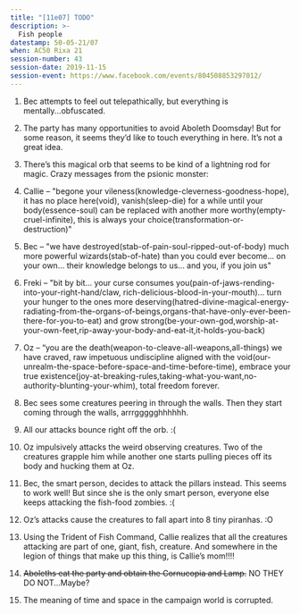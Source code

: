 ```yaml
---
title: "[11e07] TODO"
description: >-
  Fish people
datestamp: 50-05-21/07
when: AC50 Rixa 21
session-number: 43
session-date: 2019-11-15
session-event: https://www.facebook.com/events/804508853297012/
---
```


1. Bec attempts to feel out telepathically, but everything is mentally...obfuscated.
2. The party has many opportunities to avoid Aboleth Doomsday! But for some reason, it seems they’d like to touch everything in here. It’s not a great idea.
3. There’s this magical orb that seems to be kind of a lightning rod for magic. Crazy messages from the psionic monster:

  1. Callie – "begone your vileness(knowledge-cleverness-goodness-hope), it has no place here(void), vanish(sleep-die) for a while until your body(essence-soul) can be replaced with another more worthy(empty-cruel-infinite), this is always your choice(transformation-or-destruction)"
  2. Bec – "we have destroyed(stab-of-pain-soul-ripped-out-of-body) much more powerful wizards(stab-of-hate) than you could ever become... on your own... their knowledge belongs to us... and you, if you join us"
  3. Freki – "bit by bit... your curse consumes you(pain-of-jaws-rending-into-your-right-hand/claw, rich-delicious-blood-in-your-mouth)... turn your hunger to the ones more deserving(hatred-divine-magical-energy-radiating-from-the-organs-of-beings,organs-that-have-only-ever-been-there-for-you-to-eat) and grow strong(be-your-own-god,worship-at-your-own-feet,rip-away-your-body-and-eat-it,it-holds-you-back)
  4. Oz – “you are the death(weapon-to-cleave-all-weapons,all-things) we have craved, raw impetuous undiscipline aligned with the void(our-unrealm-the-space-before-space-and-time-before-time), embrace your true existence(joy-at-breaking-rules,taking-what-you-want,no-authority-blunting-your-whim), total freedom forever.

4. Bec sees some creatures peering in through the walls. Then they start coming through the walls, arrrggggghhhhhh.
5. All our attacks bounce right off the orb. :(
6. Oz impulsively attacks the weird observing creatures. Two of the creatures grapple him while another one starts pulling pieces off its body and hucking them at Oz.
7. Bec, the smart person, decides to attack the pillars instead. This seems to work well! But since she is the only smart person, everyone else keeps attacking the fish-food zombies. :(
8. Oz’s attacks cause the creatures to fall apart into 8 tiny piranhas. :O
9. Using the Trident of Fish Command, Callie realizes that all the creatures attacking are part of one, giant, fish, creature. And somewhere in the legion of things that make up this thing, is Callie’s mom!!!!
10. ~~Aboleths eat the party and obtain the Cornucopia and Lamp.~~ NO THEY DO NOT...Maybe?
11. The meaning of time and space in the campaign world is corrupted.
